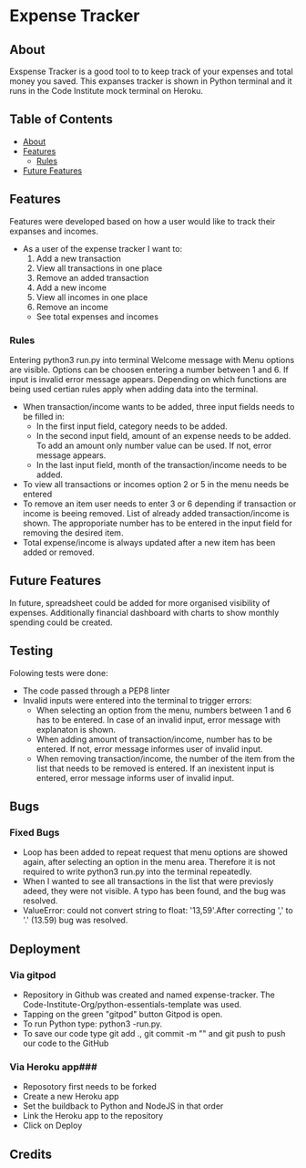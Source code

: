 # Expense Tracker #
## About ##
Exspense Tracker is a good tool to to keep track of your expenses and total money you saved. This expanses tracker is shown in Python terminal and it runs in the Code Institute mock terminal on Heroku.

## Table of Contents ##
* [About](#About)<a name="About"></a>
* [Features](#Features)<a name="Features"></a>
   * [Rules](#Rules)<a name="Rules"></a>
* [Future Features](#Future_Features)<a name="Future Features"></a>


## Features ##
Features were developed based on how a user would like to track their expanses and incomes.

* As a user of the expense tracker I want to:
  1. Add a new transaction
  2. View all transactions in one place
  3. Remove an added transaction
  4. Add a new income
  5. View all incomes in one place
  6. Remove an income
  * See total expenses and incomes

### Rules ###
Entering python3 run.py into terminal Welcome message with Menu options are visible.
Options can be choosen entering a number between 1 and 6. If input is invalid error message appears.
Depending on which functions are being used certian rules apply when adding data into the terminal.
* When transaction/income wants to be added, three input fields needs to be filled in:
  * In the first input field, category needs to be added.
  * In the second input field, amount of an expense needs to be added. To add an amount only number value can be used. If not, error message appears.
  * In the last input field, month of the transaction/income needs to be added.
* To view all transactions or incomes option 2 or 5 in the menu needs be entered
* To remove an item user needs to enter 3 or 6 depending if transaction or income is beeing removed. List of already added transaction/income is shown. The approporiate number has to be entered in the input field for removing the desired item.
* Total expense/income is always updated after a new item has been added or removed.

## Future Features ##
In future, spreadsheet could be added for more organised visibility of expenses. Additionally financial dashboard with charts to show monthly spending could be created.

## Testing ##
Folowing tests were done:
* The code passed through a PEP8 linter
* Invalid inputs were entered into the terminal to trigger errors:
   * When selecting an option from the menu, numbers between 1 and 6 has to be entered. In case of an invalid input, error message with explanaton is shown.
   * When adding amount of transaction/income, number has to be entered. If not, error message informes user of invalid input.
   * When removing transaction/income, the number of the item from the list that needs to be removed is entered. If an inexistent input is entered, error message informs user of invalid input.

## Bugs ##
### Fixed Bugs ###
* Loop has been added to repeat request that menu options are showed again, after selecting an option in the menu area. Therefore it is not required to write python3 run.py into the terminal repeatedly.
* When I wanted to see all transactions in the list that were previosly adeed, they were not visible. A typo has been found, and the bug was resolved.
* ValueError: could not convert string to float: '13,59'.After correcting ',' to '.' (13.59) bug was resolved.
## Deployment ##

### Via gitpod ###
+ Repository in Github was created and named expense-tracker. The Code-Institute-Org/python-essentials-template was used.
+ Tapping on the green "gitpod" button Gitpod is open. 
+ To run Python type: python3 -run.py.
+ To save our code type git add ., git commit -m "" and git push to push our code to the GitHub
### Via Heroku app###
+ Reposotory first needs to be forked
+ Create a new Heroku app
+ Set the buildback to Python and NodeJS in that order
+ Link the Heroku app to the repository
+ Click on Deploy

## Credits ##




 
